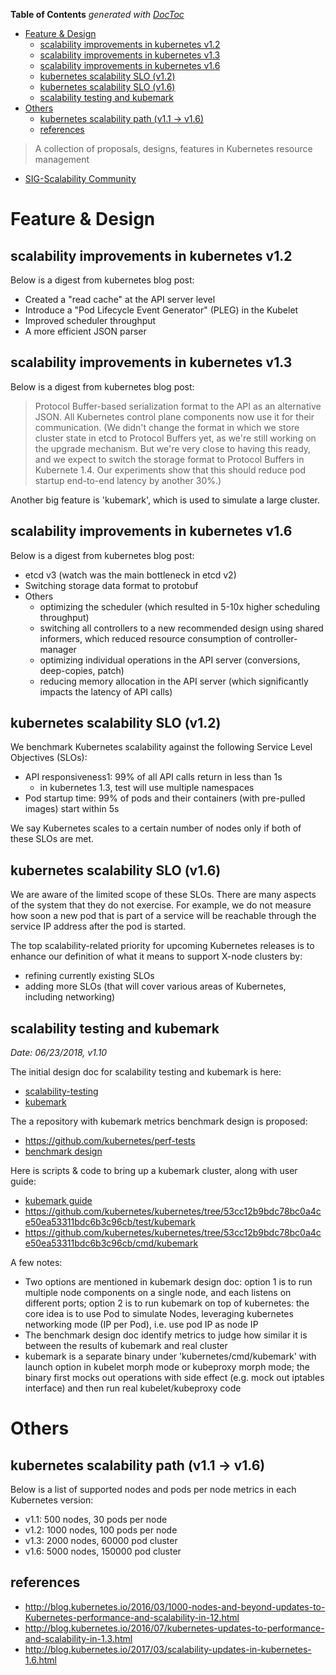 <!-- START doctoc generated TOC please keep comment here to allow auto update -->
<!-- DON'T EDIT THIS SECTION, INSTEAD RE-RUN doctoc TO UPDATE -->
**Table of Contents**  *generated with [DocToc](https://github.com/thlorenz/doctoc)*

- [Feature & Design](#feature--design)
  - [scalability improvements in kubernetes v1.2](#scalability-improvements-in-kubernetes-v12)
  - [scalability improvements in kubernetes v1.3](#scalability-improvements-in-kubernetes-v13)
  - [scalability improvements in kubernetes v1.6](#scalability-improvements-in-kubernetes-v16)
  - [kubernetes scalability SLO (v1.2)](#kubernetes-scalability-slo-v12)
  - [kubernetes scalability SLO (v1.6)](#kubernetes-scalability-slo-v16)
  - [scalability testing and kubemark](#scalability-testing-and-kubemark)
- [Others](#others)
  - [kubernetes scalability path (v1.1 -> v1.6)](#kubernetes-scalability-path-v11---v16)
  - [references](#references)

<!-- END doctoc generated TOC please keep comment here to allow auto update -->

> A collection of proposals, designs, features in Kubernetes resource management
- [SIG-Scalability Community](https://github.com/kubernetes/community/tree/master/sig-scalability)

# Feature & Design

## scalability improvements in kubernetes v1.2

Below is a digest from kubernetes blog post:
- Created a "read cache" at the API server level
- Introduce a "Pod Lifecycle Event Generator" (PLEG) in the Kubelet
- Improved scheduler throughput
- A more efficient JSON parser

## scalability improvements in kubernetes v1.3

Below is a digest from kubernetes blog post:

> Protocol Buffer-based serialization format to the API as an alternative JSON. All Kubernetes control
> plane components now use it for their communication. (We didn't change the format in which we store
> cluster state in etcd to Protocol Buffers yet, as we're still working on the upgrade mechanism. But
> we're very close to having this ready, and we expect to switch the storage format to Protocol Buffers
> in Kubernete 1.4. Our experiments show that this should reduce pod startup end-to-end latency by
> another 30%.)

Another big feature is 'kubemark', which is used to simulate a large cluster.

## scalability improvements in kubernetes v1.6

Below is a digest from kubernetes blog post:
- etcd v3 (watch was the main bottleneck in etcd v2)
- Switching storage data format to protobuf
- Others
  - optimizing the scheduler (which resulted in 5-10x higher scheduling throughput)
  - switching all controllers to a new recommended design using shared informers, which reduced resource consumption of controller-manager
  - optimizing individual operations in the API server (conversions, deep-copies, patch)
  - reducing memory allocation in the API server (which significantly impacts the latency of API calls)

## kubernetes scalability SLO (v1.2)

We benchmark Kubernetes scalability against the following Service Level Objectives (SLOs):
- API responsiveness1: 99% of all API calls return in less than 1s
  - in kubernetes 1.3, test will use multiple namespaces
- Pod startup time: 99% of pods and their containers (with pre-pulled images) start within 5s

We say Kubernetes scales to a certain number of nodes only if both of these SLOs are met.

## kubernetes scalability SLO (v1.6)

We are aware of the limited scope of these SLOs. There are many aspects of the system that they do
not exercise. For example, we do not measure how soon a new pod that is part of a service will be
reachable through the service IP address after the pod is started.

The top scalability-related priority for upcoming Kubernetes releases is to enhance our definition
of what it means to support X-node clusters by:
- refining currently existing SLOs
- adding more SLOs (that will cover various areas of Kubernetes, including networking)

## scalability testing and kubemark

*Date: 06/23/2018, v1.10*

The initial design doc for scalability testing and kubemark is here:
- [scalability-testing](https://github.com/kubernetes/community/blob/d3879c1610516ca26f2d6c5e1cd3f4d392fb35ec/contributors/design-proposals/scalability/scalability-testing.md)
- [kubemark](https://github.com/kubernetes/community/blob/d3879c1610516ca26f2d6c5e1cd3f4d392fb35ec/contributors/design-proposals/scalability/kubemark.md)

The a repository with kubemark metrics benchmark design is proposed:
- https://github.com/kubernetes/perf-tests
- [benchmark design](https://github.com/kubernetes/perf-tests/blob/b0fa5be3e838f03edffa290513be5c1d95a9a383/benchmark/docs/design.md)

Here is scripts & code to bring up a kubemark cluster, along with user guide:
- [kubemark guide](https://github.com/kubernetes/community/blob/d3879c1610516ca26f2d6c5e1cd3f4d392fb35ec/contributors/devel/kubemark-guide.md)
- https://github.com/kubernetes/kubernetes/tree/53cc12b9bdc78bc0a4ce50ea53311bdc6b3c96cb/test/kubemark
- https://github.com/kubernetes/kubernetes/tree/53cc12b9bdc78bc0a4ce50ea53311bdc6b3c96cb/cmd/kubemark

A few notes:
- Two options are mentioned in kubemark design doc: option 1 is to run multiple node components on a
  single node, and each listens on different ports; option 2 is to run kubemark on top of kubernetes:
  the core idea is to use Pod to simulate Nodes, leveraging kubernetes networking mode (IP per Pod),
  i.e. use pod IP as node IP
- The benchmark design doc identify metrics to judge how similar it is between the results of kubemark
  and real cluster
- kubemark is a separate binary under 'kubernetes/cmd/kubemark' with launch option in kubelet morph
  mode or kubeproxy morph mode; the binary first mocks out operations with side effect (e.g. mock out
  iptables interface) and then run real kubelet/kubeproxy code

# Others

## kubernetes scalability path (v1.1 -> v1.6)

Below is a list of supported nodes and pods per node metrics in each Kubernetes version:
- v1.1: 500 nodes, 30 pods per node
- v1.2: 1000 nodes, 100 pods per node
- v1.3: 2000 nodes, 60000 pod cluster
- v1.6: 5000 nodes, 150000 pod cluster

## references

- http://blog.kubernetes.io/2016/03/1000-nodes-and-beyond-updates-to-Kubernetes-performance-and-scalability-in-12.html
- http://blog.kubernetes.io/2016/07/kubernetes-updates-to-performance-and-scalability-in-1.3.html
- http://blog.kubernetes.io/2017/03/scalability-updates-in-kubernetes-1.6.html
